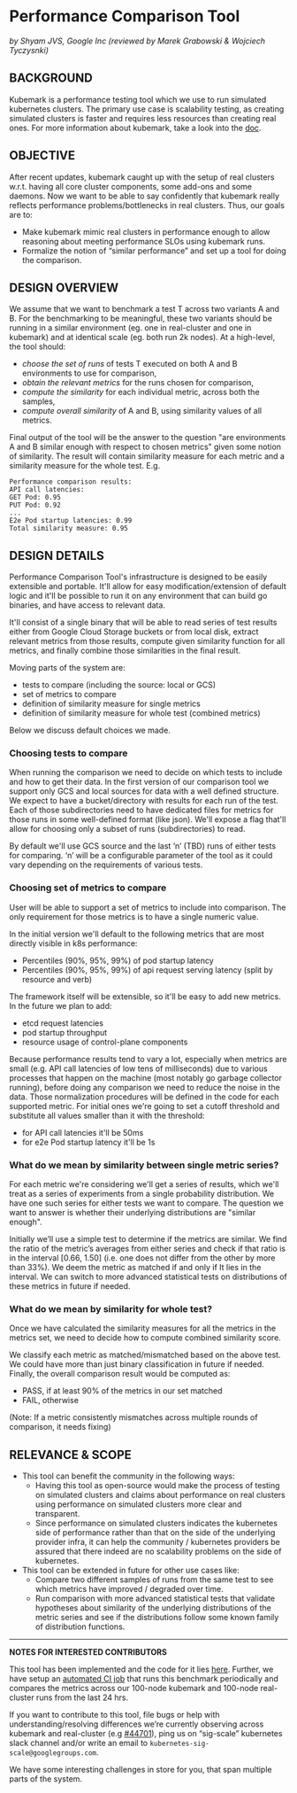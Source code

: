 # Performance Comparison Tool

_by Shyam JVS, Google Inc (reviewed by Marek Grabowski & Wojciech Tyczysnki)_

## BACKGROUND

Kubemark is a performance testing tool which we use to run simulated kubernetes clusters. The primary use case is scalability testing, as creating simulated clusters is faster and requires less resources than creating real ones. For more information about kubemark, take a look into the [doc](https://github.com/kubernetes/community/blob/master/contributors/devel/kubemark-guide.md).

## OBJECTIVE

After recent updates, kubemark caught up with the setup of real clusters w.r.t. having all core cluster components, some add-ons and some daemons. Now we want to be able to say confidently that kubemark really reflects performance problems/bottlenecks in real clusters. Thus, our goals are to:

- Make kubemark mimic real clusters in performance enough to allow reasoning about meeting performance SLOs using kubemark runs.
- Formalize the notion of “similar performance” and set up a tool for doing the comparison.

## DESIGN OVERVIEW

We assume that we want to benchmark a test T across two variants A and B. For the benchmarking to be meaningful, these two variants should be running in a similar environment (eg. one in real-cluster and one in kubemark) and at identical scale (eg. both run 2k nodes). At a high-level, the tool should:

- *choose the set of runs* of tests T executed on both A and B environments to use for comparison,
- *obtain the relevant metrics* for the runs chosen for comparison,
- *compute the similarity* for each individual metric, across both the samples,
- *compute overall similarity* of A and B, using similarity values of all metrics.

Final output of the tool will be the answer to the question "are environments A and B similar enough with respect to chosen metrics" given some notion of similarity. The result will contain similarity measure for each metric and a similarity measure for the whole test. E.g.

```
Performance comparison results:
API call latencies:
GET Pod: 0.95
PUT Pod: 0.92
...
E2e Pod startup latencies: 0.99
Total similarity measure: 0.95
```

## DESIGN DETAILS

Performance Comparison Tool's infrastructure is designed to be easily extensible and portable. It'll allow for easy modification/extension of default logic and it'll be possible to run it on any environment that can build go binaries, and have access to relevant data.

It'll consist of a single binary that will be able to read series of test results either from Google Cloud Storage buckets or from local disk, extract relevant metrics from those results, compute given similarity function for all metrics, and finally combine those similarities in the final result.

Moving parts of the system are:

- tests to compare (including the source: local or GCS)
- set of metrics to compare
- definition of similarity measure for single metrics
- definition of similarity measure for whole test (combined metrics)

Below we discuss default choices we made.

### Choosing tests to compare

When running the comparison we need to decide on which tests to include and how to get their data. In the first version of our comparison tool we support only GCS and local sources for data with a well defined structure. We expect to have a bucket/directory with results for each run of the test. Each of those subdirectories need to have dedicated files for metrics for those runs in some well-defined format (like json). We'll expose a flag that'll allow for choosing only a subset of runs (subdirectories) to read.

By default we'll use GCS source and the last ‘n’ (TBD) runs of either tests for comparing. ‘n’ will be a configurable parameter of the tool as it could vary depending on the requirements of various tests.

### Choosing set of metrics to compare

User will be able to support a set of metrics to include into comparison. The only requirement for those metrics is to have a single numeric value.

In the initial version we'll default to the following metrics that are most directly visible in k8s performance:

- Percentiles (90%, 95%, 99%) of pod startup latency
- Percentiles (90%, 95%, 99%) of api request serving latency (split by resource and verb)

The framework itself will be extensible, so it'll be easy to add new metrics. In the future we plan to add:

- etcd request latencies
- pod startup throughput
- resource usage of control-plane components

Because performance results tend to vary a lot, especially when metrics are small (e.g. API call latencies of low tens of milliseconds) due to various processes that happen on the machine (most notably go garbage collector running), before doing any comparison we need to reduce the noise in the data. Those normalization procedures will be defined in the code for each supported metric. For initial ones we're going to set a cutoff threshold and substitute all values smaller than it with the threshold:

- for API call latencies it'll be 50ms
- for e2e Pod startup latency it'll be 1s

### What do we mean by similarity between single metric series?

For each metric we're considering we'll get a series of results, which we'll treat as a series of experiments from a single probability distribution. We have one such series for either tests we want to compare. The question we want to answer is whether their underlying distributions are "similar enough".

Initially we’ll use a simple test to determine if the metrics are similar. We find the ratio of the metric’s averages from either series and check if that ratio is in the interval \[0.66, 1.50\] (i.e. one does not differ from the other by more than 33%). We deem the metric as matched if and only if It lies in the interval. We can switch to more advanced statistical tests on distributions of these metrics in future if needed.

### What do we mean by similarity for whole test?

Once we have calculated the similarity measures for all the metrics in the metrics set, we need to decide how to compute combined similarity score.

We classify each metric as matched/mismatched based on the above test. We could have more than just binary classification in future if needed. Finally, the overall comparison result would be computed as:

- PASS, if at least 90% of the metrics in our set matched
- FAIL, otherwise

(Note: If a metric consistently mismatches across multiple rounds of comparison, it needs fixing)

## RELEVANCE & SCOPE

- This tool can benefit the community in the following ways:
  - Having this tool as open-source would make the process of testing on simulated clusters and claims about performance on real clusters using performance on simulated clusters more clear and transparent.
  - Since performance on simulated clusters indicates the kubernetes side of performance rather than that on the side of the underlying provider infra, it can help the community / kubernetes providers be assured that there indeed are no scalability problems on the side of kubernetes.
- This tool can be extended in future for other use cases like:
  - Compare two different samples of runs from the same test to see which metrics have improved / degraded over time.
  - Run comparison with more advanced statistical tests that validate hypotheses about similarity of the underlying distributions of the metric series and see if the distributions follow some known family of distribution functions.

--------------------------

**NOTES FOR INTERESTED CONTRIBUTORS**

This tool has been implemented and the code for it lies [here](https://github.com/kubernetes/perf-tests/tree/master/benchmark). Further, we have setup an [automated CI job](https://k8s-testgrid.appspot.com/sig-scalability-perf-tests#kubemark-100-benchmark) that runs this benchmark periodically and compares the metrics across our 100-node kubemark and 100-node real-cluster runs from the last 24 hrs.

If you want to contribute to this tool, file bugs or help with understanding/resolving differences we’re currently observing across kubemark and real-cluster (e.g [#44701](https://github.com/kubernetes/kubernetes/issues/44701)), ping us on “sig-scale” kubernetes slack channel and/or write an email to `kubernetes-sig-scale@googlegroups.com`.

We have some interesting challenges in store for you, that span multiple parts of the system.
